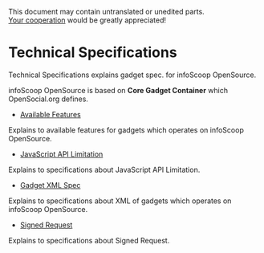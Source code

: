 This document may contain untranslated or unedited parts.  
[Your cooperation](../../README.md) would be greatly appreciated!

# Technical Specifications

Technical Specifications explains gadget spec. for infoScoop OpenSource.

infoScoop OpenSource is based on **Core Gadget Container** which
OpenSocial.org defines.

  * [Available Features]

Explains to available features for gadgets which operates on infoScoop OpenSource.

  * [JavaScript API Limitation]

Explains to specifications about JavaScript API Limitation.

  * [Gadget XML Spec]

Explains to specifications about XML of gadgets which operates on infoScoop
OpenSource.

  * [Signed Request]

Explains to specifications about Signed Request.


[Available Features]: available-features.md
[JavaScript API Limitation]: javascript-api-limitation.md
[Gadget XML Spec]: gadget-xml-spec.md
[Signed Request]: signed-request.md
